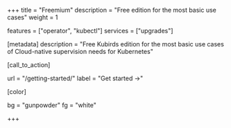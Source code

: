 +++
title = "Freemium"
description = "Free edition for the most basic use cases"
weight = 1

features = ["operator", "kubectl"]
services = ["upgrades"]

[metadata]
description = "Free Kubirds edition for the most basic use cases of Cloud-native supervision needs for Kubernetes"

[call_to_action]

url = "/getting-started/"
label = "Get started &rarr;"

[color]

bg = "gunpowder"
fg = "white"

+++